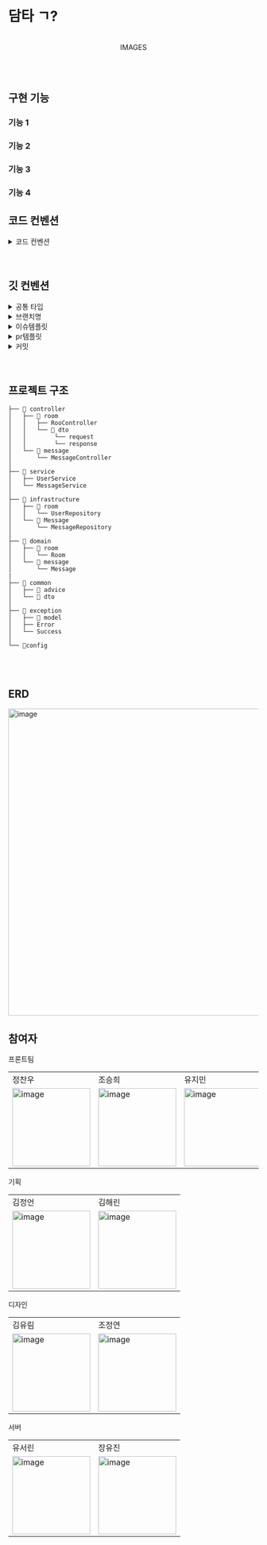 # 담타 ㄱ?

<p align="center">
<br>
IMAGES
<br>
</p>

  <br><br>
  


## 구현 기능

### 기능 1

### 기능 2

### 기능 3

### 기능 4


## 코드 컨벤션
<details>
<summary> 코드 컨벤션 </summary>
<div markdown="1">

- **자바 코드 컨벤션을 지키면서 프로그래밍했는가?**

- **한 메서드에 최소한의 들여쓰기(indent)만 허용했는가?**
    - **최대 depth : 2** 까지만 허용

- **else 예약어를 쓰지 않았는가?**

- **setter 없이 구현했는가?**

- **핵심 로직을 구현하는 도메인 객체에 setter를 쓰지 않고 구현했는가? 단, DTO는 허용한다.**

- **코드 한 줄에 점(.)을 하나만 허용했는가?**

- **메소드의 인자 수를 제한했는가? 4개 이상의 인자는 허용하지 않는다. 3개도 가능하면 줄이기 위해 노력해 본다.**

- **메소드가 한가지 일만 담당하도록 구현했는가?**

- **클래스를 작게 유지하기 위해 노력했는가?**

    메서드당 line을 10까지만 허용

    길이가 길어지면 메서드로 분리


- **매직 넘버 사용을 자제하고** **상수 사용**

- entity에서는 newInstance

- dto에서는 of 생성자 사용

- SuccessType에 CRUE_what_SUCCESS 사용

</details>
  <br><br>

## 깃 컨벤션
<details>
<summary> 공통 타입 </summary>
<div markdown="1">
[feat] : 새로운 기능 추가

[add] : Feat 이외의 부수적인 코드 추가, 라이브러리 추가, 새로운 View나 Activity 생성

[fix] : 잘못된 부분 수정

[chore] : 버전 코드 수정, 패키지 구조 변경, 파일 이동, 가독성이나 변수명, reformat 등

[delete] : 쓸모없는 코드 삭제

[refact] : 내부 로직은 변경 하지 않고 기존의 코드를 개선하는 리팩토링 시

[hotfix] : 해결이 급한 부분 수정

[docs] : README나 WIKI 등의 문서 개정

[merge] : 머지할때
</details>
  
<details>
<summary> 브랜치명 </summary>
<div markdown="1">
  
```
feature/{#이슈번호}-이슈내용

ex)
feature/#11-fix-userList
```
 
</details>
    
<details>
<summary>   이슈템플릿 </summary>
<div markdown="1">
  
```
## 📌 Feature Issue
<!-- 구현할 기능에 대한 내용을 설명해주세요. -->

## 📝 To-do
<!-- 해야 할 일들을 적어주세요. -->

- [ ]
```
  
</details>
  
<details>
<summary>   pr템플릿 </summary>
<div markdown="1">
  
```
## ✒️ 관련 이슈번호

- Closes #

## 🔑 Key Changes

1. 

## 📢 To Reviewers
-
```
  
</details>
  
<details>
<summary> 커밋 </summary>
<div markdown="1">
  
```
{#이슈번호} [type] : 작업 내용

ex)
#11 [add] : 유저 리스트 엔티티 추가
```
  
</details>
    <br><br>
                
## 프로젝트 구조
  ```
├── 📂 controller
│   ├── 📂 room
│   │   ├── RooController
│   │   └── 📂 dto
│   │        └── request
│   │        └── response
│   └── 📂 message
│       └── MessageController
│
├── 📂 service
│   ├── UserService
│   └── MessageService
│
├── 📂 infrastructure
│   ├── 📂 room
│   │   └── UserRepository
│   └── 📂 Message
│       └── MessageRepository
│
├── 📂 domain
│   ├── 📂 room
│   │   └── Room
│   └── 📂 message
│       └── Message
|
├── 📂 common
│   ├── 📂 advice
│   └── 📂 dto
│
├── 📂 exception
│   ├── 📂 model
│   ├── Error
│   └── Success
│
└── 📂config
```
  <br><br>
  
  
## ERD
  
  <img width="618" alt="image" src="https://github.com/SOPKATHON-2/BackEnd/assets/81281190/d988bfd4-7d78-4991-ac71-5b5f525f24dc">

  
## 참여자
프론트팀
<table>
<tr>
  <td>정찬우</td>
  <td>조승희</td>
  <td>유지민</td>
</tr>
<tr>
  <td> <img width="157" alt="image" src="https://github.com/SOPKATHON-2/FrontEnd/assets/91375979/b1b988ff-0044-4126-be40-36c9c63f4303">  </td>
  <td> <img width="157" alt="image" src="https://github.com/SOPKATHON-2/FrontEnd/assets/91375979/b1b988ff-0044-4126-be40-36c9c63f4303">  </td>
  <td> <img width="157" alt="image" src="https://github.com/SOPKATHON-2/FrontEnd/assets/91375979/b1b988ff-0044-4126-be40-36c9c63f4303">  </td>
</tr>
</table>

기획
<table>
<tr>
  <td>김정언</td>
  <td>김해린</td>

</tr>
<tr>
  <td> <img width="157" alt="image" src="https://github.com/SOPKATHON-2/FrontEnd/assets/91375979/2dbeecce-8ead-4693-89d2-2f63e4390965"> </td>
  <td> <img width="157" alt="image" src="https://github.com/SOPKATHON-2/FrontEnd/assets/91375979/5acd154e-41a0-4e06-8e96-7f7c0af74cf2"> </td>
</tr>
</table>

디자인
<table>
<tr>
  <td>김유림</td>
  <td>조정연</td>

</tr>
<tr>
  <td> <img width="157" alt="image" src="https://github.com/SOPKATHON-2/FrontEnd/assets/91375979/64ca9e88-dea5-4616-9e2c-41406fade31b"> </td>
  <td> <img width="157" alt="image" src="https://github.com/SOPKATHON-2/FrontEnd/assets/91375979/b346e1d4-ce7b-45d4-ae2b-ec2af6765645"> </td>
</tr>
</table>

서버
<table>
<tr>
  <td>유서린</td>
  <td>장유진</td>

</tr>
<tr>
  <td> <img width="157" alt="image" src="https://github.com/SOPKATHON-2/FrontEnd/assets/91375979/8e2664a1-73c5-41ef-a77e-66e3ef6bd349"> </td>
  <td><img width="157" alt="image" src="https://github.com/SOPKATHON-2/FrontEnd/assets/91375979/0a63a1b9-376e-462c-9404-d058b7cd7f8c"> </td>
</tr>
</table>
